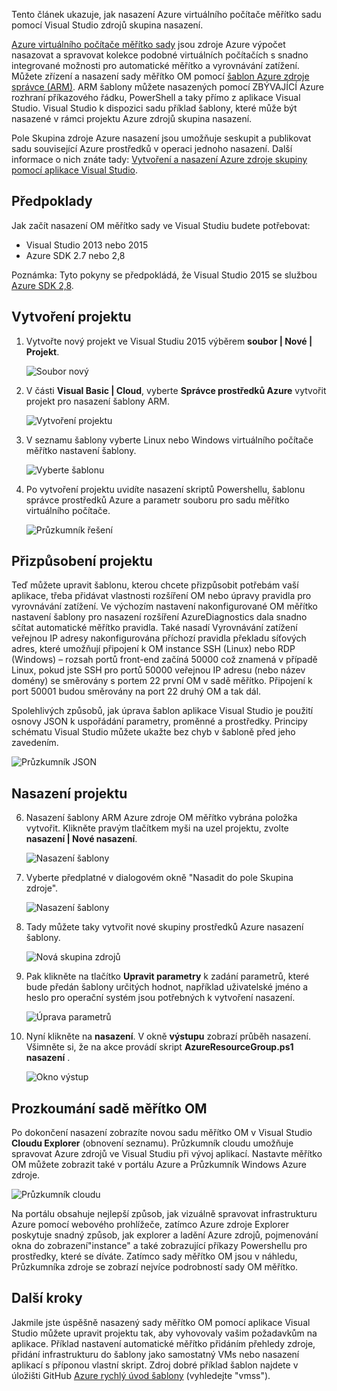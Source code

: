 

Tento článek ukazuje, jak nasazení Azure virtuálního počítače měřítko sadu pomocí Visual Studio zdrojů skupina nasazení.


[Azure virtuálního počítače měřítko sady](https://azure.microsoft.com/blog/azure-vm-scale-sets-public-preview/) jsou zdroje Azure výpočet nasazovat a spravovat kolekce podobné virtuálních počítačích s snadno integrované možnosti pro automatické měřítko a vyrovnávání zatížení. Můžete zřízení a nasazení sady měřítko OM pomocí [šablon Azure zdroje správce (ARM)](https://github.com/Azure/azure-quickstart-templates). ARM šablony můžete nasazených pomocí ZBÝVAJÍCÍ Azure rozhraní příkazového řádku, PowerShell a taky přímo z aplikace Visual Studio. Visual Studio k dispozici sadu příklad šablony, které může být nasazené v rámci projektu Azure zdrojů skupina nasazení.

Pole Skupina zdroje Azure nasazení jsou umožňuje seskupit a publikovat sadu související Azure prostředků v operaci jednoho nasazení. Další informace o nich znáte tady: [Vytvoření a nasazení Azure zdroje skupiny pomocí aplikace Visual Studio](../vs-azure-tools-resource-groups-deployment-projects-create-deploy/).

## <a name="pre-requisites"></a>Předpoklady

Jak začít nasazení OM měřítko sady ve Visual Studiu budete potřebovat:

- Visual Studio 2013 nebo 2015
- Azure SDK 2.7 nebo 2,8

Poznámka: Tyto pokyny se předpokládá, že Visual Studio 2015 se službou [Azure SDK 2,8](https://azure.microsoft.com/blog/announcing-the-azure-sdk-2-8-for-net/).

## <a name="creating-a-project"></a>Vytvoření projektu

1. Vytvořte nový projekt ve Visual Studiu 2015 výběrem **soubor | Nové | Projekt**.

    ![Soubor nový][file_new]

2. V části **Visual Basic | Cloud**, vyberte **Správce prostředků Azure** vytvořit projekt pro nasazení šablony ARM.

    ![Vytvoření projektu][create_project]

3.  V seznamu šablony vyberte Linux nebo Windows virtuálního počítače měřítko nastavení šablony.

    ![Vyberte šablonu][select_Template]

4. Po vytvoření projektu uvidíte nasazení skriptů Powershellu, šablonu správce prostředků Azure a parametr souboru pro sadu měřítko virtuálního počítače.

    ![Průzkumník řešení][solution_explorer]

## <a name="customize-your-project"></a>Přizpůsobení projektu

Teď můžete upravit šablonu, kterou chcete přizpůsobit potřebám vaší aplikace, třeba přidávat vlastnosti rozšíření OM nebo úpravy pravidla pro vyrovnávání zatížení. Ve výchozím nastavení nakonfigurované OM měřítko nastavení šablony pro nasazení rozšíření AzureDiagnostics dala snadno sčítat automatické měřítko pravidla. Také nasadí Vyrovnávání zatížení veřejnou IP adresy nakonfigurována příchozí pravidla překladu síťových adres, které umožňují připojení k OM instance SSH (Linux) nebo RDP (Windows) – rozsah portů front-end začíná 50000 což znamená v případě Linux, pokud jste SSH pro portů 50000 veřejnou IP adresu (nebo název domény) se směrovány s portem 22 první OM v sadě měřítko. Připojení k port 50001 budou směrovány na port 22 druhý OM a tak dál.

 Spolehlivých způsobů, jak úprava šablon aplikace Visual Studio je použití osnovy JSON k uspořádání parametry, proměnné a prostředky. Principy schématu Visual Studio můžete ukažte bez chyb v šabloně před jeho zavedením.

![Průzkumník JSON][json_explorer]

## <a name="deploy-the-project"></a>Nasazení projektu

6. Nasazení šablony ARM Azure zdroje OM měřítko vybrána položka vytvořit. Klikněte pravým tlačítkem myši na uzel projektu, zvolte **nasazení | Nové nasazení**.

    ![Nasazení šablony][5deploy_Template]

7. Vyberte předplatné v dialogovém okně "Nasadit do pole Skupina zdroje".

    ![Nasazení šablony][6deploy_Template]

8. Tady můžete taky vytvořit nové skupiny prostředků Azure nasazení šablony.

    ![Nová skupina zdrojů][new_resource]

9. Pak klikněte na tlačítko **Upravit parametry** k zadání parametrů, které bude předán šablony určitých hodnot, například uživatelské jméno a heslo pro operační systém jsou potřebných k vytvoření nasazení.

    ![Úprava parametrů][edit_parameters]

10. Nyní klikněte na **nasazení**. V okně **výstupu** zobrazí průběh nasazení. Všimněte si, že na akce provádí skript **AzureResourceGroup.ps1 nasazení** .

    ![Okno výstup][output_window]

## <a name="exploring-your-vm-scale-set"></a>Prozkoumání sadě měřítko OM

Po dokončení nasazení zobrazíte novou sadu měřítko OM v Visual Studio **Cloudu Explorer** (obnovení seznamu). Průzkumník cloudu umožňuje spravovat Azure zdrojů ve Visual Studiu při vývoj aplikací. Nastavte měřítko OM můžete zobrazit také v portálu Azure a Průzkumník Windows Azure zdroje.

![Průzkumník cloudu][cloud_explorer]

 Na portálu obsahuje nejlepší způsob, jak vizuálně spravovat infrastrukturu Azure pomocí webového prohlížeče, zatímco Azure zdroje Explorer poskytuje snadný způsob, jak explorer a ladění Azure zdrojů, pojmenování okna do zobrazení"instance" a také zobrazující příkazy Powershellu pro prostředky, které se díváte. Zatímco sady měřítko OM jsou v náhledu, Průzkumníka zdroje se zobrazí nejvíce podrobností sady OM měřítko.

## <a name="next-steps"></a>Další kroky

Jakmile jste úspěšně nasazený sady měřítko OM pomocí aplikace Visual Studio můžete upravit projektu tak, aby vyhovovaly vašim požadavkům na aplikace. Příklad nastavení automatické měřítko přidáním přehledy zdroje, přidání infrastrukturu do šablony jako samostatný VMs nebo nasazení aplikací s příponou vlastní skript. Zdroj dobré příklad šablon najdete v úložišti GitHub [Azure rychlý úvod šablony](https://github.com/Azure/azure-quickstart-templates) (vyhledejte "vmss").

[file_new]: ./media/virtual-machines-common-scale-sets-visual-studio/1-FileNew.png
[create_project]: ./media/virtual-machines-common-scale-sets-visual-studio/2-CreateProject.png
[select_Template]: ./media/virtual-machines-common-scale-sets-visual-studio/3b-SelectTemplateLin.png
[solution_explorer]: ./media/virtual-machines-common-scale-sets-visual-studio/4-SolutionExplorer.png
[json_explorer]: ./media/virtual-machines-common-scale-sets-visual-studio/10-JsonExplorer.png
[5deploy_Template]: ./media/virtual-machines-common-scale-sets-visual-studio/5-DeployTemplate.png
[6deploy_Template]: ./media/virtual-machines-common-scale-sets-visual-studio/6-DeployTemplate.png
[new_resource]: ./media/virtual-machines-common-scale-sets-visual-studio/7-NewResourceGroup.png
[edit_parameters]: ./media/virtual-machines-common-scale-sets-visual-studio/8-EditParameter.png
[output_window]: ./media/virtual-machines-common-scale-sets-visual-studio/9-Output.png
[cloud_explorer]: ./media/virtual-machines-common-scale-sets-visual-studio/12-CloudExplorer.png